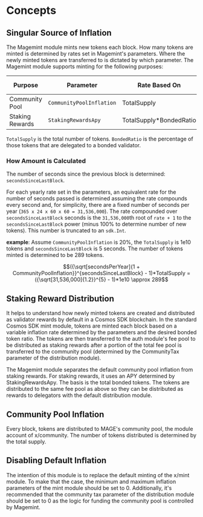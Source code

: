 <!--
order: 1
-->

# Concepts

## Singular Source of Inflation

The Magemint module mints new tokens each block. How many tokens are minted is determined by rates set in Magemint's parameters. Where the newly minted tokens are transferred to is dictated by which parameter. The Magemint module supports minting for the following purposes:

| Purpose         | Parameter                | Rate Based On           | Transferred To  |
| --------------- | ------------------------ | ----------------------- | --------------- |
| Community Pool  | `CommunityPoolInflation` | TotalSupply             | x/community     |
| Staking Rewards | `StakingRewardsApy`      | TotalSupply*BondedRatio | x/auth fee pool |

`TotalSupply` is the total number of tokens. `BondedRatio` is the percentage of those tokens that are delegated to a bonded validator.

### How Amount is Calculated

The number of seconds since the previous block is determined: `secondsSinceLastBlock`.

For each yearly rate set in the parameters, an equivalent rate for the number of seconds passed is determined assuming the rate compounds every second and, for simplicity, there are a fixed number of seconds per year (`365 x 24 x 60 x 60 = 31,536,000`). The rate compounded over `secondsSinceLastBlock` seconds is the `31,536,000`th root of `rate + 1` to the `secondsSinceLastBlock` power (minus 100% to determine number of new tokens). This number is truncated to an `sdk.Int`.

**example**:
Assume `CommunityPoolInflation` is 20%, the `TotalSupply` is 1e10 tokens and `secondsSinceLastBlock` is 5 seconds. The number of tokens minted is determined to be 289 tokens.

```math
({\sqrt[secondsPerYear]{1 + CommunityPoolInflation}}^{secondsSinceLastBlock} - 1)*TotalSupply
= ({\sqrt[31,536,000]{1.2}}^{5} - 1)*1e10
\approx 289
```

## Staking Reward Distribution

It helps to understand how newly minted tokens are created and distributed as validator rewards by default in a Cosmos SDK blockchain. In the standard Cosmos SDK mint module, tokens are minted each block based on a variable inflation rate determined by the parameters and the desired bonded token ratio. The tokens are then transferred to the auth module's fee pool to be distributed as staking rewards after a portion of the total fee pool is transferred to the community pool (determined by the CommunityTax parameter of the distribution module).

The Magemint module separates the default community pool inflation from staking rewards. For staking rewards, it uses an APY determined by StakingRewardsApy. The basis is the total bonded tokens. The tokens are distributed to the same fee pool as above so they can be distributed as rewards to delegators with the default distribution module.

## Community Pool Inflation

Every block, tokens are distributed to MAGE's community pool, the module account of x/community. The number of tokens distributed is determined by the total supply.

## Disabling Default Inflation

The intention of this module is to replace the default minting of the x/mint module. To make that the case, the minimum and maximum inflation parameters of the mint module should be set to 0. Additionally, it's recommended that the community tax parameter of the distribution module should be set to 0 as the logic for funding the community pool is controlled by Magemint.

